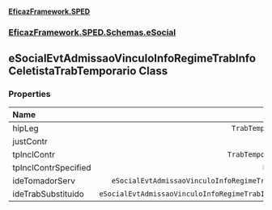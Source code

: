 #### [EficazFramework.SPED](EficazFrameworkSPED.md 'EficazFramework SPED')
### [EficazFramework.SPED.Schemas.eSocial](EficazFramework.SPED.Schemas.eSocial.md 'EficazFramework.SPED.Schemas.eSocial')

## eSocialEvtAdmissaoVinculoInfoRegimeTrabInfoCeletistaTrabTemporario Class
### Properties

| Name | Type | |
| :--- | :---: | :--- |
| hipLeg | `TrabTemporarioHipotese` |  |
| justContr | `String` |  |
| tpInclContr | `TrabTemporarioTpInclusao` |  |
| tpInclContrSpecified | `Boolean` |  |
| ideTomadorServ | `eSocialEvtAdmissaoVinculoInfoRegimeTrabInfoCeletistaTrabTemporarioIdeTomadorServ` |  |
| ideTrabSubstituido | `eSocialEvtAdmissaoVinculoInfoRegimeTrabInfoCeletistaTrabTemporarioIdeTrabSubstituido[]` |  |

